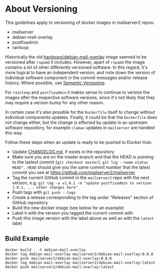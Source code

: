 # About Versioning

This guidelines apply to versioning of docker images in mailserver2 repos:

- mailserver
- debian-mail-overlay
- postfixadmin
- rainloop

Historically the old [hardware/debian-mail-overlay](https://hub.docker.com/r/hardware/debian-mail-overlay/tags) image seemed to be versioned after `rspamd` it includes. However, apart of `rspamd` the image contains a lot of other differently versioned software. In this regard, it's more logical to have an independent version, and note down the version of individual software component in the commit messages and/or release history. Where possible, use [Semantic Versioning](https://semver.org/).

For `rainloop` and `postfixadmin` it makes sense to continue to version the images after the respective software versions, since it's not likely that they may require a version bump for any other reason.

In certain case it's also possible for the `Dockerfile` itself to change without individual components updates. Finally, it could be that the `Dockerfile` does not change either, but the change is effected by update in an upstream software repository, for example `clamav` updates in `mailserver` are handled this way.

Follow these steps when an update is ready to be pushed to Docker Hub:

- Update [CHANGELOG.md](CHANGELOG.md), if exists in the repository
- Make sure you are on the master branch and that the HEAD is pointing to the lastest commit (`git checkout master`). `git log --name-status HEAD^..HEAD` should give you the same commit number that the latest commit you see at <https://github.com/mailserver2/mailserver>
- Tag the current GitHub commit in the `mailserver2` repo with the next version, e.g. `git tag -a v1.0.1 -m "update postfixadmin to version 1.0.1, ... other changes here"`
- Push tags with `git push --tags`
- Create a release corresponding to the tag under "Releases" section of GitHub repository
- Build the new docker image (see below for an example)
- Label it with the version you tagged the current commit with
- Push this image version with the label above as well as with the `latest` label

## Build Example

```
docker build . -t debian-mail-overlay
docker tag debian-mail-overlay mailserver2/debian-mail-overlay:0.0.0
docker push mailserver2/debian-mail-overlay:0.0.0
docker tag debian-mail-overlay mailserver2/debian-mail-overlay:latest
docker push mailserver2/debian-mail-overlay:latest
```
